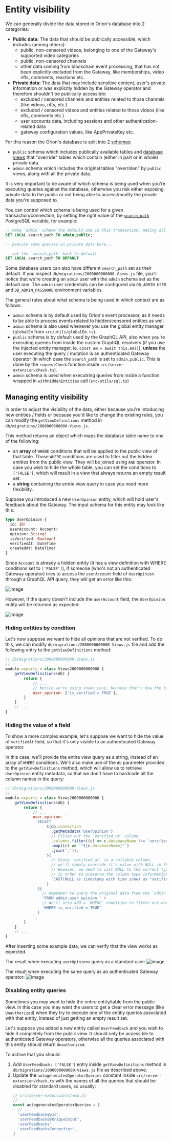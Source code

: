 # Entity visibility

We can generally divide the data stored in Orion's database into 2 categories:
- **Public data:** The data that should be publically accessible, which includes (among others):
    - public, non-censored videos, belonging to one of the Gateway's supported video categories
    - public, non-censored channels
    - other data coming from blockchain event processing, that has not been explicitly excluded from the Gateway, like memberships, video nfts, comments, reactions etc.
- **Private data:** The data that may include sensitive content, user's private information or was explicitly hidden by the Gateway operator and therefore shouldn't be publically accessible:
    - excluded / censored channels and entities related to those channels (like videos, nfts, etc.)
    - excluded / censored videos and entities related to those videos (like nfts, comments etc.)
    - user accounts data, including sessions and other authentication-related data
    - gateway configuration values, like AppPrivateKey etc.

For this reason the Orion's database is split into 2 [schemas](https://www.postgresql.org/docs/current/ddl-schemas.html):
- `public` schema which includes publically available tables and [database views](https://www.postgresql.org/docs/current/tutorial-views.html) that "override" tables which contain (either in part or in whole) private data.
- `admin` schema which includes the original tables "overriden" by `public` views, along with all the private data.

It is very important to be aware of which schema is being used when you're executing queries against the database, otherwise you risk either exposing private data to the public or not being able to access/modify the private data you're supposed to.

You can control which schema is being used for a given transaction/connection, by setting the right value of the [`search_path`](https://www.postgresql.org/docs/current/ddl-schemas.html#DDL-SCHEMAS-PATH) PostgreSQL variable, for example:
```sql
-- make `admin` schema the default one in this transaction, making all the private data accessible
SET LOCAL search_path TO admin,public;

-- Execute some queries on private data here...

-- set the `search_path` back to default
SET LOCAL search_path TO DEFAULT
```

Some database users can also have different `search_path` set as their default. If you inspect `db/migrations/2000000000000-Views.js` file, you'll notice that we're creating an `admin` user with the `admin` schema set as the default one. The `admin` user credentials can be configured via `DB_ADMIN_USER` and `DB_ADMIN_PASSWORD` environment variables. 

The general rules about what schema is being used in which context are as follows:
- `admin` schema is by default used by Orion's event processor, as it needs to be able to process events related to hidden/censored entities as well.
- `admin` schema is also used whenever you use the global entity manager (`globalEm` from `src/utils/globalEm.ts`).
- `public` schema is by default used by the GraphQL API, also when you're executing queries from inside the custom GraphQL resolvers (if you use the injected entity manager, ie. `const em = await this.em()`), **unless** the user executing the query / mutation is an authenticated Gateway operator (in which case the `search_path` is set to `admin,public`. This is done by the `requestCheck` function inside `src/server-extension/check.ts`).
- `admin` schema is used when executring queries from inside a function wrapped in `withHiddenEntities` call (`src/utils/sql.ts`)

## Managing entity visibility

In order to adjust the visibility of the data, either because you're intoducing new entities / fields or because you'd like to change the existing rules, you can modify the `getViewDefinitions` method in `db/migrations/2000000000000-Views.js`.

This method returns an object which maps the database table name to one of the following:
- an **array** of `WHERE` conditions that will be applied to the public view of that table. Those `WHERE` conditions are used to filter out the hidden entities from the public view. They will be joined using `AND` operator. In case you wish to hide the whole table, you can set the conditions to `['FALSE']`, which will result in a view that always returns an empty result set.
- a **string** containing the entrie view query in case you need more flexibility.

Suppose you introduced a new `UserOpinion` entity, which will hold user's feedback about the Gateway. The input schema for this entity may look like this:
```graphql
type UserOpinion {
  id: ID!
  userAccount: Account!
  opinion: String!
  isVerified: Boolean!
  verifiedAt: DateTime
  createdAt: DateTime!
}
```

Since `Account` is already a hidden entity (it has a view definition with WHERE conditions set to `['FALSE']`), if someone (who's not an authenticated Gateway operator) tries to access the `userAccount` field of `UserOpinion` through a GraphQL API query, they will get an error like this:

![image](../assets/user-opinions-error.png)

However, if the query doesn't include the `userAccount` field, the `UserOpinion` entity will be returned as expected:

![image](../assets/user-opinions-ok.png)

### Hiding entities by condition

Let's now suppose we want to hide all opinions that are not verified.
To do this, we can modify `db/migrations/2000000000000-Views.js` file and add the following entry to the `getViewDefinitions` method:
```js
// db/migrations/2000000000000-Views.js
// ...
module.exports = class Views2000000000000 {
    getViewDefinitions(db) {
        return {
            // ...
            // Notice we're using snake_case, because that's how the table name is defined in the database
            user_opinion: ['is_verified = TRUE'],
        }
    }
    // ...
}
```

### Hiding the value of a field

To show a more complex example, let's suppose we want to hide the value of `verifiedAt` field, so that it's only visible to an authenticated Gateway operator.

In this case, we'll provide the entire view query as a string, instead of an array of `WHERE` conditions. We'll also make use of the `db` parameter provided to the `getViewDefinitions` method, which will allow us to retrieve `UserOpinion` entity metadata, so that we don't have to hardcode all the column names in the query:
```js
// db/migrations/2000000000000-Views.js
// ...
module.exports = class Views2000000000000 {
    getViewDefinitions(db) {
        return {
            // ...
            user_opinion: `
              SELECT
                  ${db.connection
                    .getMetadata('UserOpinion')
                    // Filter out the `verified_at` column
                    .columns.filter((c) => c.databaseName !== 'verified_at')
                    .map((c) => `"${c.databaseName}"`)
                    .join(',')},
                  ${
                    // Since `verified_at` is a nullable column,
                    // we'll simply override it's value with NULL in the view.
                    // However, we need to cast NULL to the correct type
                    // in order to preserve the column type information.
                    `CAST(NULL as timestamp with time zone) as "verified_at"`
                  }
              ${
                // Remember to query the original data from the `admin` schema!
                'FROM admin.user_opinion ' +
                // We'll also add a `WHERE` condition to filter out non-verified opinions
                'WHERE is_verified = TRUE'
              }
            `,
        }
    }
    // ...
}
```

After inserting some example data, we can verify that the view works as expected.

The result when executing `userOpinions` query as a standard user:
![image](../assets/user-opinions-public.png)

The result when executing the same query as an authenticated Gateway operator:
![image](../assets/user-opinions-private.png)

### Disabling entity queries

Sometimes you may want to hide the entire entity/table from the public view. In this case you may want the users to get a clear error message (like `Unauthorized`) when they try to execute one of the entitiy queries associated with that entity, instead of just getting an empty result set.

Let's suppose you added a new entity called `UserFeedback` and you wish to hide it completely from the public view. It should only be accessible to authenticated Gateway operators, otherwise all the queries associated with this entity should return `Unauthorized`.

To achive that you should:
1. Add `UserFeedback: ['FALSE']` entry inside `getViewDefinitions` method in `db/migrations/2000000000000-Views.js` file as described above.
2. Update the `autogeneratedOperatorQueries` constant inside `src/server-extension/check.ts` with the names of all the queries that should be disabled for standard users, so usually:
    ```typescript
    // src/server-extension/check.ts
    // ...
    const autogeneratedOperatorQueries = [
      // ...
      'userFeedbackById',
      'userFeedbackByUniqueInput',
      'userFeedbacks',
      'userFeedbacksConnection',
    ]
    ```